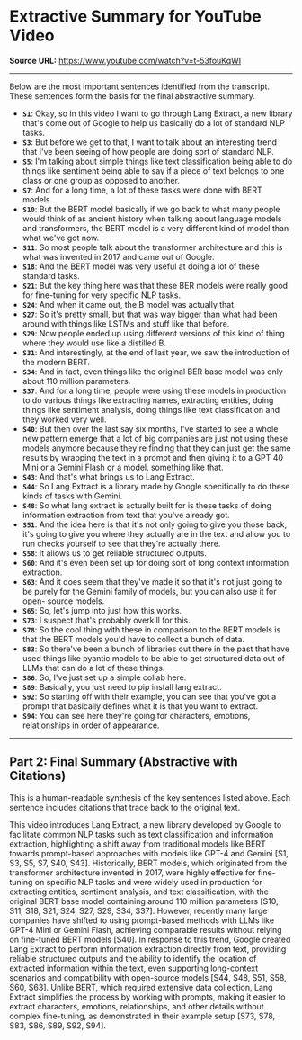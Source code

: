 # Extractive Summary for YouTube Video

**Source URL:** https://www.youtube.com/watch?v=t-53fouKqWI

---

Below are the most important sentences identified from the transcript. These sentences form the basis for the final abstractive summary.

* **`S1`**: Okay, so in this video I want to go through Lang Extract, a new library that's come out of Google to help us basically do a lot of standard NLP tasks.
* **`S3`**: But before we get to that, I want to talk about an interesting trend that I've been seeing of how people are doing sort of standard NLP.
* **`S5`**: I'm talking about simple things like text classification being able to do things like sentiment being able to say if a piece of text belongs to one class or one group as opposed to another.
* **`S7`**: And for a long time, a lot of these tasks were done with BERT models.
* **`S10`**: But the BERT model basically if we go back to what many people would think of as ancient history when talking about language models and transformers, the BERT model is a very different kind of model than what we've got now.
* **`S11`**: So most people talk about the transformer architecture and this is what was invented in 2017 and came out of Google.
* **`S18`**: And the BERT model was very useful at doing a lot of these standard tasks.
* **`S21`**: But the key thing here was that these BER models were really good for fine-tuning for very specific NLP tasks.
* **`S24`**: And when it came out, the B model was actually that.
* **`S27`**: So it's pretty small, but that was way bigger than what had been around with things like LSTMs and stuff like that before.
* **`S29`**: Now people ended up using different versions of this kind of thing where they would use like a distilled B.
* **`S31`**: And interestingly, at the end of last year, we saw the introduction of the modern BERT.
* **`S34`**: And in fact, even things like the original BER base model was only about 110 million parameters.
* **`S37`**: And for a long time, people were using these models in production to do various things like extracting names, extracting entities, doing things like sentiment analysis, doing things like text classification and they worked very well.
* **`S40`**: But then over the last say six months, I've started to see a whole new pattern emerge that a lot of big companies are just not using these models anymore because they're finding that they can just get the same results by wrapping the text in a prompt and then giving it to a GPT 40 Mini or a Gemini Flash or a model, something like that.
* **`S43`**: And that's what brings us to Lang Extract.
* **`S44`**: So Lang Extract is a library made by Google specifically to do these kinds of tasks with Gemini.
* **`S48`**: So what lang extract is actually built for is these tasks of doing information extraction from text that you've already got.
* **`S51`**: And the idea here is that it's not only going to give you those back, it's going to give you where they actually are in the text and allow you to run checks yourself to see that they're actually there.
* **`S58`**: It allows us to get reliable structured outputs.
* **`S60`**: And it's even been set up for doing sort of long context information extraction.
* **`S63`**: And it does seem that they've made it so that it's not just going to be purely for the Gemini family of models, but you can also use it for open- source models.
* **`S65`**: So, let's jump into just how this works.
* **`S73`**: I suspect that's probably overkill for this.
* **`S78`**: So the cool thing with these in comparison to the BERT models is that the BERT models you'd have to collect a bunch of data.
* **`S83`**: So there've been a bunch of libraries out there in the past that have used things like pyantic models to be able to get structured data out of LLMs that can do a lot of these things.
* **`S86`**: So, I've just set up a simple collab here.
* **`S89`**: Basically, you just need to pip install lang extract.
* **`S92`**: So starting off with their example, you can see that you've got a prompt that basically defines what it is that you want to extract.
* **`S94`**: You can see here they're going for characters, emotions, relationships in order of appearance.

---
## Part 2: Final Summary (Abstractive with Citations)
This is a human-readable synthesis of the key sentences listed above. Each sentence includes citations that trace back to the original text.

This video introduces Lang Extract, a new library developed by Google to facilitate common NLP tasks such as text classification and information extraction, highlighting a shift away from traditional models like BERT towards prompt-based approaches with models like GPT-4 and Gemini [S1, S3, S5, S7, S40, S43]. Historically, BERT models, which originated from the transformer architecture invented in 2017, were highly effective for fine-tuning on specific NLP tasks and were widely used in production for extracting entities, sentiment analysis, and text classification, with the original BERT base model containing around 110 million parameters [S10, S11, S18, S21, S24, S27, S29, S34, S37]. However, recently many large companies have shifted to using prompt-based methods with LLMs like GPT-4 Mini or Gemini Flash, achieving comparable results without relying on fine-tuned BERT models [S40]. In response to this trend, Google created Lang Extract to perform information extraction directly from text, providing reliable structured outputs and the ability to identify the location of extracted information within the text, even supporting long-context scenarios and compatibility with open-source models [S44, S48, S51, S58, S60, S63]. Unlike BERT, which required extensive data collection, Lang Extract simplifies the process by working with prompts, making it easier to extract characters, emotions, relationships, and other details without complex fine-tuning, as demonstrated in their example setup [S73, S78, S83, S86, S89, S92, S94].